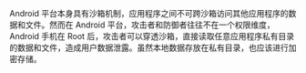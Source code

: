 Android 平台本身具有沙箱机制，应用程序之间不可跨沙箱访问其他应用程序的数据和文件。然而在 Android 平台，攻击者和防御者往往不在一个权限维度，Android 手机在 Root 后，攻击者可以穿透沙箱，直接读取任意应用程序私有目录的数据和文件，造成用户数据泄露。虽然本地数据存放在私有目录，也应该进行加密存储。

